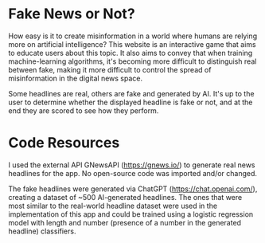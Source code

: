 # Fake News or Not?
How easy is it to create misinformation in a world where humans are relying more on artificial intelligence? This website is an interactive game that aims to educate users about this topic. It also aims to convey that when training machine-learning algorithms, it's becoming more difficult to distinguish real between fake, making it more difficult to control the spread of misinformation in the digital news space.
 
Some headlines are real, others are fake and generated by AI. It's up to the user to determine whether the displayed headline is fake or not, and at the end they are scored to see how they perform.

# Code Resources
I used the external API GNewsAPI (https://gnews.io/) to generate real news headlines for the app. No open-source code was imported and/or changed.

The fake headlines were generated via ChatGPT (https://chat.openai.com/), creating a dataset of ~500 AI-generated headlines. The ones that were most similar to the real-world headline dataset were used in the implementation of this app and could be trained using a logistic regression model with length and number (presence of a number in the generated headline) classifiers.
